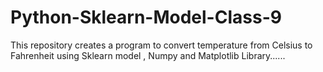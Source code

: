# Python-Sklearn-Model-Class-9
This repository creates a program to convert temperature from Celsius to Fahrenheit using Sklearn model , Numpy and Matplotlib Library......
